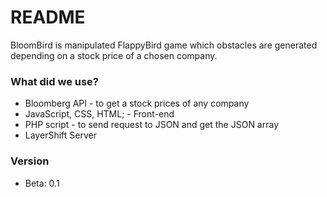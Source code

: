 # README #

BloomBird is manipulated FlappyBird game which obstacles are generated depending on a stock price of a chosen company.

### What did we use? ###

* Bloomberg API - to get a stock prices of any company
* JavaScript, CSS, HTML; - Front-end
* PHP script - to send request to JSON and get the JSON array
* LayerShift Server

### Version ###

* Beta: 0.1

